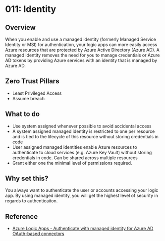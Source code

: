 # 011: Identity

## Overview

When you enable and use a managed identity (formerly Managed Service Identity or MSI) for authentication, your logic apps can more easily access Azure resources that are protected by Azure Active Directory (Azure AD). A managed identity removes the need for you to manage credentials or Azure AD tokens by providing Azure services with an identity that is managed by Azure AD.

## Zero Trust Pillars

* Least Privileged Access
* Assume breach

## What to do

* Use system assigned whenever possible to avoid accidental access
* A system assigned managed identity is restricted to one per resource and is tied to the lifecycle of this resource without storing credentials in code
* User assigned managed identities enable Azure resources to authenticate to cloud services (e.g. Azure Key Vault) without storing credentials in code.  Can be shared across multiple resources
* Grant either one the minimal level of permissions required.

## Why set this?

You always want to authenticate the user or accounts accessing your logic app.  By using managed identity, you will get the highest level of security in regards to authenticaiton.

## Reference

* [Azure Logic Apps - Authenticate with managed identity for Azure AD OAuth-based connectors](https://techcommunity.microsoft.com/t5/azure-integration-services-blog/azure-logic-apps-authenticate-with-managed-identity-for-azure-ad/ba-p/2066254)